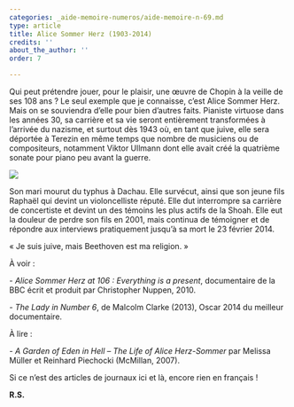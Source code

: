```yaml
---
categories: _aide-memoire-numeros/aide-memoire-n-69.md
type: article
title: Alice Sommer Herz (1903-2014)
credits: ''
about_the_author: ''
order: 7

---
```

Qui peut prétendre jouer, pour le plaisir, une œuvre de Chopin à la veille de ses 108 ans ? Le seul exemple que je connaisse, c’est Alice Sommer Herz. Mais on se souviendra d’elle pour bien d’autres faits. Pianiste virtuose dans les années 30, sa carrière et sa vie seront entièrement transformées à l’arrivée du nazisme, et surtout dès 1943 où, en tant que juive, elle sera déportée à Terezin en même temps que nombre de musiciens ou de compositeurs, notamment Viktor Ullmann dont elle avait créé la quatrième sonate pour piano peu avant la guerre.

![](https://www.territoires-memoire.be/assets/uploads/AM69_p.8_Schraepen_encart.jpg)

Son mari mourut du typhus à Dachau. Elle survécut, ainsi que son jeune fils Raphaël qui devint un violoncelliste réputé. Elle dut interrompre sa carrière de concertiste et devint un des témoins les plus actifs de la Shoah. Elle eut la douleur de perdre son fils en 2001, mais continua de témoigner et de répondre aux interviews pratiquement jusqu’à sa mort le 23 février 2014.

« Je suis juive, mais Beethoven est ma religion. »

À voir :

\- _Alice Sommer Herz at 106 : Everything is a present_, documentaire de la BBC écrit et produit par Christopher Nuppen, 2010.

_- The Lady in Number 6_, de Malcolm Clarke (2013), Oscar 2014 du meilleur documentaire.

À lire :

_- A Garden of Eden in Hell – The Life of Alice Herz-Sommer_ par Melissa Müller et Reinhard Piechocki (McMillan, 2007).

Si ce n’est des articles de journaux ici et là, encore rien en français !

**R.S.**